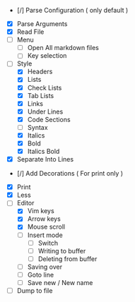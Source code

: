 - [/] Parse Configuration ( only default )
- [x] Parse Arguments
- [x] Read File
- [ ] Menu
  - [ ] Open All markdown files
  - [ ] Key selection
- [ ] Style
    - [x] Headers
    - [x] Lists
    - [x] Check Lists
    - [x] Tab Lists
    - [x] Links
    - [x] Under Lines
    - [x] Code Sections
    - [ ] Syntax
    - [x] Italics
    - [x] Bold
    - [x] Italics Bold
- [x] Separate Into Lines
- [/] Add Decorations ( For print only )
- [x] Print
- [x] Less
- [ ] Editor
  - [x] Vim keys
  - [x] Arrow keys
  - [x] Mouse scroll
  - [ ] Insert mode
    - [ ] Switch
    - [ ] Writing to buffer
    - [ ] Deleting from buffer
  - [ ] Saving over
  - [ ] Goto line
  - [ ] Save new / New name
- [ ] Dump to file
